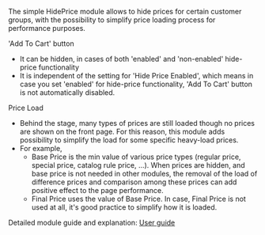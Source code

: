 The simple HidePrice module allows to hide prices for certain customer groups, with the possibility to simplify price loading process for performance purposes.

'Add To Cart' button
-   It can be hidden, in cases of both 'enabled' and 'non-enabled' hide-price functionality 
- It is independent of the setting for 'Hide Price Enabled', which means in case you set 'enabled' for hide-price functionality, 'Add To Cart' button is not automatically disabled.

Price Load
- Behind the stage, many types of prices are still loaded though no prices are shown on the front page. For this reason, this module adds possibility to simplify the load for some specific heavy-load prices.
- For example, 
  - Base Price is the min value of various price types (regular price, special price, catalog rule price, ...). When prices are hidden, and base price is not needed in other modules, the removal of the load of difference prices and 
  comparison among these prices can add positive effect to the page performance.
  - Final Price uses the value of Base Price. In case, Final Price is not used at all, it's good practice to simplify how it is loaded.

Detailed module guide and explanation:
[User guide](./panca-hide-price-100.0.0-user-guide.pdf)

